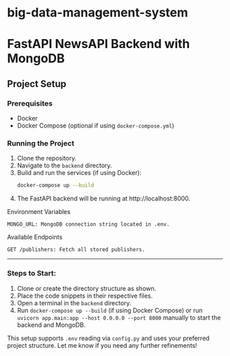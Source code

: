 # big-data-management-system

# FastAPI NewsAPI Backend with MongoDB

## Project Setup

### Prerequisites

- Docker
- Docker Compose (optional if using `docker-compose.yml`)

### Running the Project

1. Clone the repository.
2. Navigate to the `backend` directory.
3. Build and run the services (if using Docker):
   ```bash
   docker-compose up --build

4. The FastAPI backend will be running at http://localhost:8000.

Environment Variables

    MONGO_URL: MongoDB connection string located in .env.

Available Endpoints

    GET /publishers: Fetch all stored publishers.


---

### Steps to Start:

1. Clone or create the directory structure as shown.
2. Place the code snippets in their respective files.
3. Open a terminal in the `backend` directory.
4. Run `docker-compose up --build` (if using Docker Compose) or run `uvicorn app.main:app --host 0.0.0.0 --port 8000` manually to start the backend and MongoDB.

This setup supports `.env` reading via `config.py` and uses your preferred project structure. Let me know if you need any further refinements!
